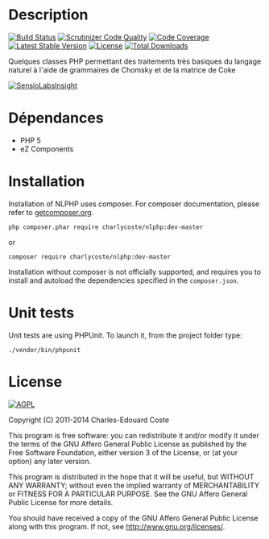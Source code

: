 Description 
===========
[![Build Status](https://secure.travis-ci.org/charlycoste/NLPHP.png)](http://travis-ci.org/charlycoste/NLPHP)
[![Scrutinizer Code Quality](https://scrutinizer-ci.com/g/charlycoste/NLPHP/badges/quality-score.png?s=ab9b1902eac275ee8b15b05f84f6aec99ba0eea7)](https://scrutinizer-ci.com/g/charlycoste/NLPHP/)
[![Code Coverage](https://scrutinizer-ci.com/g/charlycoste/NLPHP/badges/coverage.png?s=cca6ea966108ee1a7b146c28afefa1b547d469eb)](https://scrutinizer-ci.com/g/charlycoste/NLPHP/)
[![Latest Stable Version](https://poser.pugx.org/charlycoste/nlphp/v/stable.png)](https://packagist.org/packages/charlycoste/nlphp)
[![License](https://poser.pugx.org/charlycoste/nlphp/license.png)](https://packagist.org/packages/charlycoste/nlphp)
[![Total Downloads](https://poser.pugx.org/charlycoste/nlphp/downloads.png)](https://packagist.org/packages/charlycoste/nlphp)

Quelques classes PHP permettant des traitements très basiques du langage naturel
à l'aide de grammaires de Chomsky et de la matrice de Coke

[![SensioLabsInsight](https://insight.sensiolabs.com/projects/67b9e8d4-da80-4b51-a7aa-07cc6dcfc080/big.png)](https://insight.sensiolabs.com/projects/67b9e8d4-da80-4b51-a7aa-07cc6dcfc080)

Dépendances
===========

 - PHP 5
 - eZ Components


Installation
============

Installation of NLPHP uses composer. For composer documentation, please refer to
[getcomposer.org](http://getcomposer.org/).

    php composer.phar require charlycoste/nlphp:dev-master

or

    composer require charlycoste/nlphp:dev-master

Installation without composer is not officially supported, and requires you to install and autoload
the dependencies specified in the `composer.json`.

Unit tests
==========

Unit tests are using PHPUnit. To launch it, from the project folder type:

    ./vendor/bin/phpunit


License
=======

[![AGPL](http://www.gnu.org/graphics/agplv3-155x51.png)](http://www.gnu.org/licenses/agpl-3.0.html)

Copyright (C) 2011-2014 Charles-Edouard Coste

This program is free software: you can redistribute it and/or modify
it under the terms of the GNU Affero General Public License as
published by the Free Software Foundation, either version 3 of the
License, or (at your option) any later version.

This program is distributed in the hope that it will be useful,
but WITHOUT ANY WARRANTY; without even the implied warranty of
MERCHANTABILITY or FITNESS FOR A PARTICULAR PURPOSE.  See the
GNU Affero General Public License for more details.

You should have received a copy of the GNU Affero General Public License
along with this program.  If not, see <http://www.gnu.org/licenses/>.

